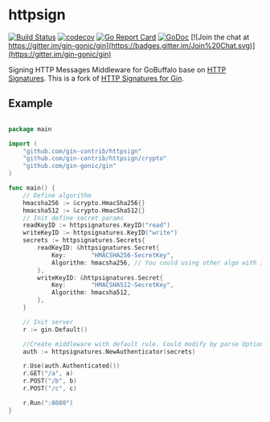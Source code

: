 # httpsign

[![Build Status](https://travis-ci.org/gin-contrib/httpsign.svg)](https://travis-ci.org/gin-contrib/httpsign)
[![codecov](https://codecov.io/gh/gin-contrib/httpsign/branch/master/graph/badge.svg)](https://codecov.io/gh/gin-contrib/httpsign)
[![Go Report Card](https://goreportcard.com/badge/github.com/gin-contrib/httpsign)](https://goreportcard.com/report/github.com/gin-contrib/httpsign)
[![GoDoc](https://godoc.org/github.com/gin-contrib/httpsign?status.svg)](https://godoc.org/github.com/gin-contrib/httpsign)
[![Join the chat at https://gitter.im/gin-gonic/gin](https://badges.gitter.im/Join%20Chat.svg)](https://gitter.im/gin-gonic/gin)

Signing HTTP Messages Middleware for GoBuffalo base on [HTTP Signatures](https://tools.ietf.org/html/draft-cavage-http-signatures). This is a fork of [HTTP Signatures for Gin](https://github.com/gin-contrib/httpsign). 

## Example
``` go

package main

import (
	"github.com/gin-contrib/httpsign"
	"github.com/gin-contrib/httpsign/crypto"
	"github.com/gin-gonic/gin"
)

func main() {
	// Define algorithm
	hmacsha256 := &crypto.HmacSha256{}
	hmacsha512 := &crypto.HmacSha512{}
	// Init define secret params
	readKeyID := httpsignatures.KeyID("read")
	writeKeyID := httpsignatures.KeyID("write")
	secrets := httpsignatures.Secrets{
		readKeyID: &httpsignatures.Secret{
			Key:       "HMACSHA256-SecretKey",
			Algorithm: hmacsha256, // You could using other algo with interface Crypto
		},
		writeKeyID: &httpsignatures.Secret{
			Key:       "HMACSHA512-SecretKey",
			Algorithm: hmacsha512,
		},
	}

	// Init server
	r := gin.Default()

	//Create middleware with default rule. Could modify by parse Option func
	auth := httpsignatures.NewAuthenticator(secrets)

	r.Use(auth.Authenticated())
	r.GET("/a", a)
	r.POST("/b", b)
	r.POST("/c", c)

	r.Run(":8080")
}

```
